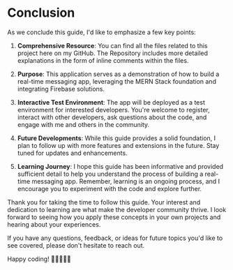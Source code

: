 # Conclusion

As we conclude this guide, I'd like to emphasize a few key points:

1. **Comprehensive Resource**: You can find all the files related to this project here on my GitHub. The Repository includes more detailed explanations in the form of inline comments within the files.

2. **Purpose**: This application serves as a demonstration of how to build a real-time messaging app, leveraging the MERN Stack foundation and integrating Firebase solutions.

3. **Interactive Test Environment**: The app will be deployed as a test environment for interested developers. You're welcome to register, interact with other developers, ask questions about the code, and engage with me and others in the community.

4. **Future Developments**: While this guide provides a solid foundation, I plan to follow up with more features and extensions in the future. Stay tuned for updates and enhancements.

5. **Learning Journey**: I hope this guide has been informative and provided sufficient detail to help you understand the process of building a real-time messaging app. Remember, learning is an ongoing process, and I encourage you to experiment with the code and explore further.

Thank you for taking the time to follow this guide. Your interest and dedication to learning are what make the developer community thrive. I look forward to seeing how you apply these concepts in your own projects and hearing about your experiences.

If you have any questions, feedback, or ideas for future topics you'd like to see covered, please don't hesitate to reach out.

Happy coding! 🚀👨‍💻👩‍💻
